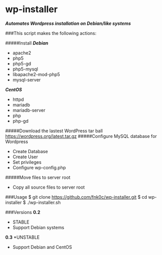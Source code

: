 # wp-installer
***Automates Wordpress installation on Debian/like systems***

###This script makes the following actions:

#####Install
***Debian***
* apache2
* php5
* php5-gd
* php5-mysql
* libapache2-mod-php5 
* mysql-server

***CentOS***
* httpd
* mariadb
* mariadb-server
* php
* php-gd

#####Download the lastest WordPress tar ball
https://wordpress.org/latest.tar.gz
#####Configure MySQL database for Wordpress
* Create Database
* Create User
* Set privileges
* Configure wp-config.php

#####Move files to server root
* Copy all source files to server root

###Usage
    $ git clone https://github.com/fnk0c/wp-installer.git
    $ cd wp-installer
    $ ./wp-installer.sh
    
###Versions
**0.2**
* STABLE
* Support Debian systems

**0.3**
*UNSTABLE
* Support Debian and CentOS
